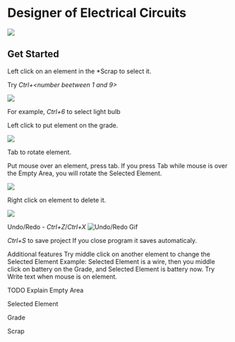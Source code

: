 # Designer of Electrical Circuits

<img src="https://i.imgur.com/MjoNm0q.png" />

## Get Started
Left click on an element in the *Scrap to select it.

Try *Ctrl+<number beetween 1 and 9>*

<img src="https://i.imgur.com/sEcpivv.png" />

For example, *Ctrl+6* to select light bulb


Left click to put element on the grade.

<img src="https://i.imgur.com/T2IoPU1.png" />

Tab to rotate element.

Put mouse over an element, press tab. If you press Tab while mouse is over the Empty Area, you will rotate the Selected Element.

<img src="https://i.imgur.com/RauOeOe.png" />

Right click on element to delete it.

<img src="https://i.imgur.com/mmdCWpv.png" />


Undo/Redo - *Ctrl+Z*/*Ctrl+X*
![Undo/Redo Gif](https://media.giphy.com/media/lPoPh4PaqOAYCCXie2/giphy.gif)

*Ctrl+S* to save project
If you close program it saves automaticaly.


Additional features
Try middle click on another element to change the Selected Element
Example: Selected Element is a wire, then you middle click on battery on the Grade, and Selected Element is battery now.
Try Write text when mouse is on element.

TODO Explain
Empty Area

Selected Element

Grade

Scrap
